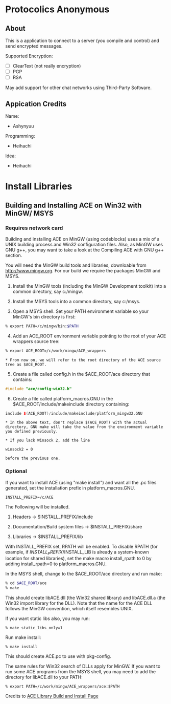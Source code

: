 Protocolics Anonymous
=====================

## About

This is a application to connect to a server (you compile and control) and send encrypted messages.

Supported Encryption:

- [ ] ClearText (not really encryption)
- [ ] PGP
- [ ] RSA

May add support for other chat networks using Third-Party Software.

## Appication Credits

Name:

* Ashynyuu

Programming:

* Heihachi

Idea: 

* Heihachi

Install Libraries
=================

## Building and Installing ACE on Win32 with MinGW/ MSYS

### Requires network card

Building and installing ACE on MinGW (using codeblocks) uses a mix of a UNIX building process and Win32 configuration files.
Also, as MinGW uses GNU g++, you may want to take a look at the Compiling ACE with GNU g++ section.

You will need the MinGW build tools and libraries, downloable from http://www.mingw.org.
For our build we require the packages MinGW and MSYS.

1. Install the MinGW tools (including the MinGW Development toolkit) into a common directory, say c:/mingw.

2. Install the MSYS tools into a common directory, say c:/msys.

3. Open a MSYS shell. Set your PATH environment variable so your MinGW's bin directory is first:
```bash
% export PATH=/c/mingw/bin:$PATH
```
4. Add an ACE_ROOT environment variable pointing to the root of your ACE wrappers source tree:
```bash
% export ACE_ROOT=/c/work/mingw/ACE_wrappers
```
	* From now on, we will refer to the root directory of the ACE source tree as $ACE_ROOT.

5. Create a file called config.h in the $ACE_ROOT/ace directory that contains:
```C++
#include "ace/config-win32.h"
```
6. Create a file called platform_macros.GNU in the $ACE_ROOT/include/makeinclude directory containing:
```c++
include $(ACE_ROOT)/include/makeinclude/platform_mingw32.GNU
```

	* In the above text, don't replace $(ACE_ROOT) with the actual directory, GNU make will take the value from the environment variable you defined previously.

	* If you lack Winsock 2, add the line

```
winsock2 = 0
```
	before the previous one.

### Optional

If you want to install ACE (using "make install") and want all the .pc files generated, set the installation prefix in platform_macros.GNU.
```
INSTALL_PREFIX=/c/ACE
```
The Following will be installed.

1. Headers -> $INSTALL_PREFIX/include

2. Documentation/Build system files -> $INSTALL_PREFIX/share

3. Libraries -> $INSTALL_PREFIX/lib

With INSTALL_PREFIX set, RPATH will be enabled. To disable RPATH (for example, if $INSTALL_PREFIX/$INSTALL_LIB is already a system-known location for shared libraries), set the make macro install_rpath to 0 by adding install_rpath=0 to platform_macros.GNU.

In the MSYS shell, change to the $ACE_ROOT/ace directory and run make:
```bash
% cd $ACE_ROOT/ace
% make
```

This should create libACE.dll (the Win32 shared library) and libACE.dll.a (the Win32 import library for the DLL). Note that the name for the ACE DLL follows the MinGW convention, which itself resembles UNIX.

If you want static libs also, you may run:
```
% make static_libs_only=1
```

Run make install:
```
% make install
```

This should create ACE.pc to use with pkg-config.

The same rules for Win32 search of DLLs apply for MinGW. If you want to run some ACE programs from the MSYS shell, you may need to add the directory for libACE.dll to your PATH:
```
% export PATH=/c/work/mingw/ACE_wrappers/ace:$PATH
```

Credits to [ACE Library Build and Install Page](http://www.dre.vanderbilt.edu/~schmidt/DOC_ROOT/ACE/ACE-INSTALL.html#mingw)